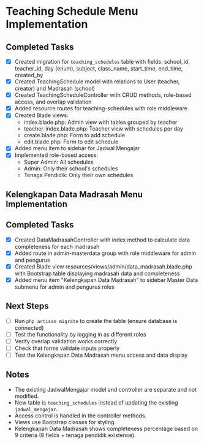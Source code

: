 # Teaching Schedule Menu Implementation

## Completed Tasks
- [x] Created migration for `teaching_schedules` table with fields: school_id, teacher_id, day (enum), subject, class_name, start_time, end_time, created_by
- [x] Created TeachingSchedule model with relations to User (teacher, creator) and Madrasah (school)
- [x] Created TeachingScheduleController with CRUD methods, role-based access, and overlap validation
- [x] Added resource routes for teaching-schedules with role middleware
- [x] Created Blade views:
  - index.blade.php: Admin view with tables grouped by teacher
  - teacher-index.blade.php: Teacher view with schedules per day
  - create.blade.php: Form to add schedule
  - edit.blade.php: Form to edit schedule
- [x] Added menu item to sidebar for Jadwal Mengajar
- [x] Implemented role-based access:
  - Super Admin: All schedules
  - Admin: Only their school's schedules
  - Tenaga Pendidik: Only their own schedules

## Kelengkapan Data Madrasah Menu Implementation

## Completed Tasks
- [x] Created DataMadrasahController with index method to calculate data completeness for each madrasah
- [x] Added route in admin-masterdata group with role middleware for admin and pengurus
- [x] Created Blade view resources/views/admin/data_madrasah.blade.php with Bootstrap table displaying madrasah data and completeness
- [x] Added menu item "Kelengkapan Data Madrasah" to sidebar Master Data submenu for admin and pengurus roles

## Next Steps
- [ ] Run `php artisan migrate` to create the table (ensure database is connected)
- [ ] Test the functionality by logging in as different roles
- [ ] Verify overlap validation works correctly
- [ ] Check that forms validate inputs properly
- [ ] Test the Kelengkapan Data Madrasah menu access and data display

## Notes
- The existing JadwalMengajar model and controller are separate and not modified.
- New table is `teaching_schedules` instead of updating the existing `jadwal_mengajar`.
- Access control is handled in the controller methods.
- Views use Bootstrap classes for styling.
- Kelengkapan Data Madrasah shows completeness percentage based on 9 criteria (8 fields + tenaga pendidik existence).
